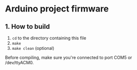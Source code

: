 # Arduino project firmware
## 1. How to build
1. ``cd`` to the directory containing this file
2. ``make``
3. ``make clean`` (optional)

Before compiling, make sure you're connected to port COM5 or /dev/ttyACM0.
